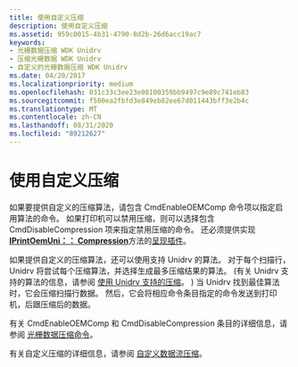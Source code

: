 ```yaml
---
title: 使用自定义压缩
description: 使用自定义压缩
ms.assetid: 959c0015-4b31-4790-8d2b-26d6acc19ac7
keywords:
- 光栅数据压缩 WDK Unidrv
- 压缩光栅数据 WDK Unidrv
- 自定义的光栅数据压缩 WDK Unidrv
ms.date: 04/20/2017
ms.localizationpriority: medium
ms.openlocfilehash: 031c33c3ee23e08100359bb9497c9e89c741eb83
ms.sourcegitcommit: f500ea2fbfd3e849eb82ee67d011443bff3e2b4c
ms.translationtype: MT
ms.contentlocale: zh-CN
ms.lasthandoff: 08/31/2020
ms.locfileid: "89212627"
---
```

# <a name="using-customized-compression"></a>使用自定义压缩





如果要提供自定义的压缩算法，请包含 CmdEnableOEMComp 命令项以指定启用算法的命令。 如果打印机可以禁用压缩，则可以选择包含 CmdDisableCompression 项来指定禁用压缩的命令。 还必须提供实现[**IPrintOemUni：： Compression**](/windows-hardware/drivers/ddi/prcomoem/nf-prcomoem-iprintoemuni-compression)方法的[呈现插件](rendering-plug-ins.md)。

如果提供自定义的压缩算法，还可以使用支持 Unidrv 的算法。 对于每个扫描行，Unidrv 将尝试每个压缩算法，并选择生成最多压缩结果的算法。  (有关 Unidrv 支持的算法的信息，请参阅 [使用 Unidrv 支持的压缩](using-unidrv-supported-compression.md)。 ) 当 Unidrv 找到最佳算法时，它会压缩扫描行数据。 然后，它会将相应命令条目指定的命令发送到打印机，后跟压缩后的数据。

有关 CmdEnableOEMComp 和 CmdDisableCompression 条目的详细信息，请参阅 [光栅数据压缩命令](raster-data-compression-commands.md)。

有关自定义压缩的详细信息，请参阅 [自定义数据流压缩](customized-data-stream-compression.md)。

 

